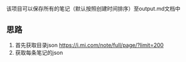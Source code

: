 #
该项目可以保存所有的笔记（默认按照创建时间排序）至output.md文档中

## 思路
1. 首先获取目录json
https://i.mi.com/note/full/page/?limit=200
2. 获取每条笔记的json

